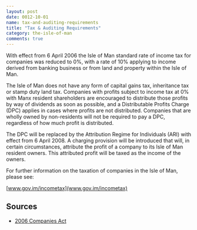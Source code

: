 ```yaml
---
layout: post
date: 0012-10-01
name: tax-and-auditing-requirements
title: "Tax & Auditing Requirements"
category: the-isle-of-man
comments: true
---
```



With effect from 6 April 2006 the Isle of Man standard rate of income tax for companies was reduced to 0%, with a rate of 10% applying to income derived from banking business or from land and property within the Isle of Man.
					
The Isle of Man does not have any form of capital gains tax, inheritance tax or stamp duty land tax. Companies with profits subject to income tax at 0% with Manx resident shareholders are encouraged to distribute those profits by way of dividends as soon as possible, and a Distributable Profits Charge (DPC) applies in cases where profits are not distributed. Companies that are wholly owned by non-residents will not be required to pay a DPC, regardless of how much profit is distributed.
					
The DPC will be replaced by the Attribution Regime for Individuals (ARI) with effect from 6 April 2008. A charging provision will be introduced that will, in certain circumstances, attribute the profit of a company to its Isle of Man resident owners. This attributed profit will be taxed as the income of the owners.
					
For further information on the taxation of companies in the Isle of Man, please see:

[www.gov.im/incometax](www.gov.im/incometax)


Sources
------ 

- [2006 Companies Act](http://acsp.co.im/uploads/iom-2006-companies-act.pdf)

